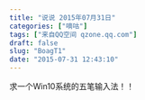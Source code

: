 ```yaml
---
title: "说说 2015年07月31日"
categories: ["嘀咕"]
tags: ["来自QQ空间 qzone.qq.com"]
draft: false
slug: "BoagT1"
date: "2015-07-31 12:43:10"
---
```


求一个Win10系统的五笔输入法！！
